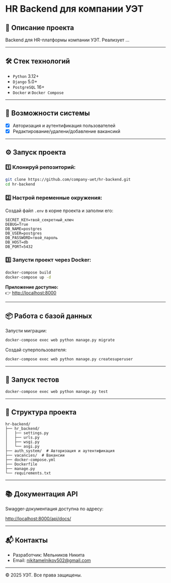 # HR Backend для компании УЭТ

## 📖 Описание проекта

Backend для HR-платформы компании УЭТ. Реализует ...

---

## 🛠️ Стек технологий

- `Python` 3.12+
- `Django` 5.0+
- `PostgreSQL` 16+
- `Docker` и `Docker Compose`

---

## 🚀 Возможности системы

- [x] Авторизация и аутентификация пользователей
- [x] Редактирование/удалени/добавление вакансикй

---

## ⚙️ Запуск проекта

### 1️⃣ Клонируй репозиторий:

```bash
git clone https://github.com/company-uet/hr-backend.git
cd hr-backend
```

### 2️⃣ Настрой переменные окружения:

Создай файл `.env` в корне проекта и заполни его:

```env
SECRET_KEY=твой_секретный_ключ
DEBUG=True
DB_NAME=postgres
DB_USER=postgres
DB_PASSWORD=твой_пароль
DB_HOST=db
DB_PORT=5432
```

### 3️⃣ Запусти проект через Docker:

```bash
docker-compose build
docker-compose up -d
```

**Приложение доступно:**  
👉 [http://localhost:8000](http://localhost:8000)

---

## 📦 Работа с базой данных

Запусти миграции:

```bash
docker-compose exec web python manage.py migrate
```

Создай суперпользователя:

```bash
docker-compose exec web python manage.py createsuperuser
```

---

## 🧪 Запуск тестов

```bash
docker-compose exec web python manage.py test
```

---

## 📁 Структура проекта

```
hr-backend/
├── hr_backend/
│   ├── settings.py
│   ├── urls.py
│   ├── wsgi.py
│   └── asgi.py
├── auth_system/  # Авторизация и аутентификация
├── vacancies/  # Вакансии
├── docker-compose.yml
├── Dockerfile
├── manage.py
└── requirements.txt
```

---

## 📚 Документация API

Swagger-документация доступна по адресу:

[http://localhost:8000/api/docs/](http://localhost:8000/api/docs/)

---

## 📬 Контакты

- Разработчик: Мельников Никита
- Email: nikitamelnikov502@gmail.com

---

© 2025 УЭТ. Все права защищены.